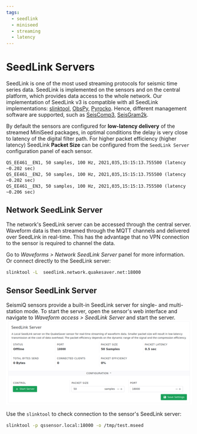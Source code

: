 ```yaml
---
tags:
  - seedlink
  - miniseed
  - streaming
  - latency
---
```

# SeedLink Servers

SeedLink is one of the most used streaming protocols for seismic time series data. SeedLink is implemented on the sensors and on the central platform, which provides data access to the whole network.
Our implementation of SeedLink v3 is compatible with all SeedLink implementations: [slinktool](https://ds.iris.edu/ds/nodes/dmc/software/downloads/slinktool/), [ObsPy](https://docs.obspy.org/), [Pyrocko](https://pyrocko.org). Hence, different management software are supported, such as [SeisComp3](https://www.gempa.de/), [SeisGram2k](http://alomax.free.fr/seisgram/SeisGram2K.html).

By default the sensors are configured for **low-latency delivery** of the streamed MiniSeed packages, in optimal conditions the delay is very close to latency of the digital filter path.
For higher packet efficiency (higher latency) SeedLink **Packet Size** can be configured from the `SeedLink Server` configuration panel of each sensor.

```
QS_EE461__EN1, 50 samples, 100 Hz, 2021,035,15:15:13.755500 (latency ~0.202 sec)
QS_EE461__EN2, 50 samples, 100 Hz, 2021,035,15:15:13.755500 (latency ~0.202 sec)
QS_EE461__EN3, 50 samples, 100 Hz, 2021,035,15:15:13.755500 (latency ~0.206 sec)
```

## Network SeedLink Server

The network's SeedLink server can be accessed through the central server. Waveform data is then streamed through the MQTT channels and delivered over SeedLink in real-time. This has the advantage that no VPN connection to the sensor is required to channel the data.

Go to *Waveforms > Network SeedLink Server* panel for more information. Or connect directly to the SeedLink server:

```sh
slinktool -L  seedlink.network.quakesaver.net:18000
```

## Sensor SeedLink Server

SeismiQ sensors provide a built-in SeedLink server for single- and multi-station mode. To start the server, open the sensor's web interface and navigate to *Waveform access > SeedLink Server* and start the server.
![SeedLink Server Sensor](./seedlink-sensor.png)

Use the `slinktool` to check connection to the sensor's SeedLink server:

```sh
slinktool -p qssensor.local:18000 -o /tmp/test.mseed
```
